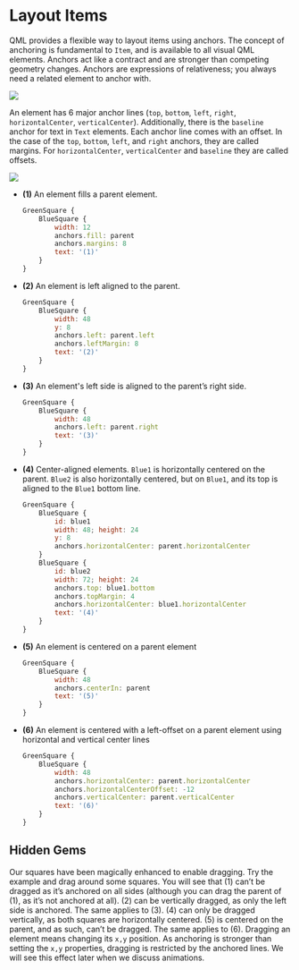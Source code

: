 # Layout Items

QML provides a flexible way to layout items using anchors. The concept of anchoring is fundamental to `Item`, and is available to all visual QML elements. Anchors act like a contract and are stronger than competing geometry changes. Anchors are expressions of relativeness; you always need a related element to anchor with.

![](./assets/anchors.png)

An element has 6 major anchor lines (`top`, `bottom`, `left`, `right`, `horizontalCenter`, `verticalCenter`). Additionally, there is the `baseline` anchor for text in `Text` elements. Each anchor line comes with an offset. In the case of the `top`, `bottom`, `left`, and `right` anchors, they are called margins. For `horizontalCenter`, `verticalCenter` and `baseline` they are called offsets.

![](./assets/anchorgrid.png)


* **(1)** An element fills a parent element.

    ```qml
    GreenSquare {
        BlueSquare {
            width: 12
            anchors.fill: parent
            anchors.margins: 8
            text: '(1)'
        }
    }
    ```
    


* **(2)** An element is left aligned to the parent.

    ```qml
    GreenSquare {
        BlueSquare {
            width: 48
            y: 8
            anchors.left: parent.left
            anchors.leftMargin: 8
            text: '(2)'
        }
    }
    ```



* **(3)** An element's left side is aligned to the parent’s right side.

    ```qml
    GreenSquare {
        BlueSquare {
            width: 48
            anchors.left: parent.right
            text: '(3)'
        }
    }
    ```



* **(4)** Center-aligned elements. `Blue1` is horizontally centered on the parent. `Blue2` is also horizontally centered, but on `Blue1`, and its top is aligned to the `Blue1` bottom line.

    ```qml
    GreenSquare {
        BlueSquare {
            id: blue1
            width: 48; height: 24
            y: 8
            anchors.horizontalCenter: parent.horizontalCenter
        }
        BlueSquare {
            id: blue2
            width: 72; height: 24
            anchors.top: blue1.bottom
            anchors.topMargin: 4
            anchors.horizontalCenter: blue1.horizontalCenter
            text: '(4)'
        }
    }
    ```



* **(5)** An element is centered on a parent element

    ```qml
    GreenSquare {
        BlueSquare {
            width: 48
            anchors.centerIn: parent
            text: '(5)'
        }
    }
    ```



* **(6)** An element is centered with a left-offset on a parent element using horizontal and vertical center lines

    ```qml
    GreenSquare {
        BlueSquare {
            width: 48
            anchors.horizontalCenter: parent.horizontalCenter
            anchors.horizontalCenterOffset: -12
            anchors.verticalCenter: parent.verticalCenter
            text: '(6)'
        }
    }
    ```

## Hidden Gems

Our squares have been magically enhanced to enable dragging. Try the example and drag around some squares. You will see that (1) can’t be dragged as it’s anchored on all sides (although you can drag the parent of (1), as it’s not anchored at all). (2) can be vertically dragged, as only the left side is anchored. The same applies to (3). (4) can only be dragged vertically, as both squares are horizontally centered. (5) is centered on the parent, and as such, can’t be dragged. The same applies to (6). Dragging an element means changing its `x,y` position. As anchoring is stronger than setting the `x,y` properties, dragging is restricted by the anchored lines. We will see this effect later when we discuss animations.

